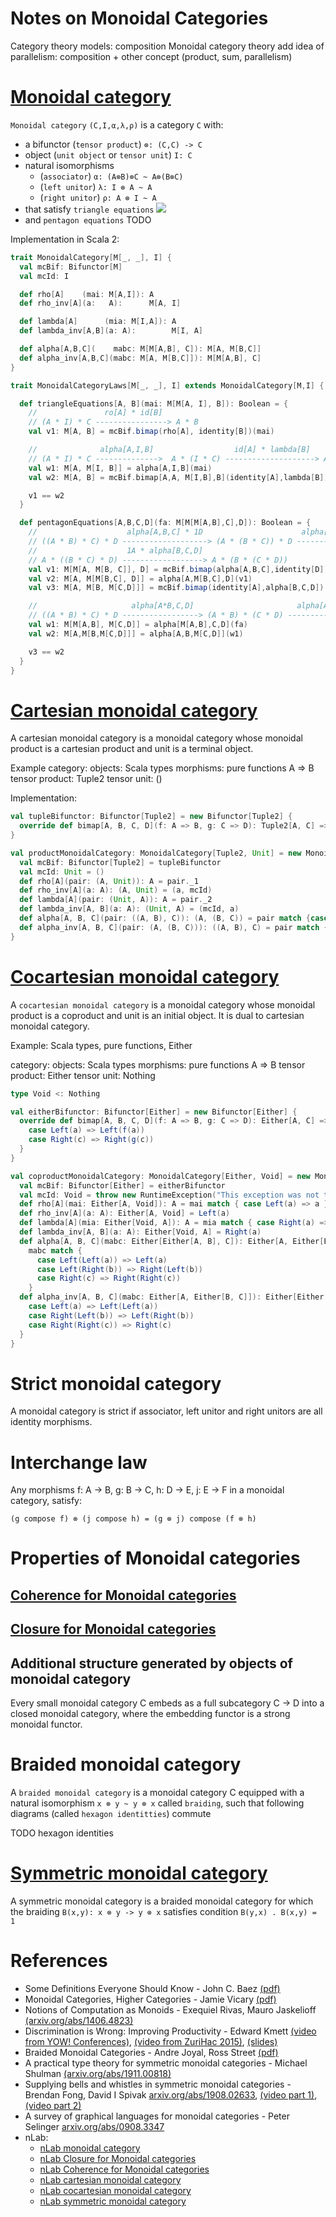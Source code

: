 # Notes on Monoidal Categories

Category theory models: composition
Monoidal category theory add idea of parallelism: composition + other concept (product, sum, parallelism)

# [Monoidal category](https://ncatlab.org/nlab/show/monoidal+category)

`Monoidal category` `(C,I,α,λ,ρ)` is a category `C` with:
* a bifunctor (`tensor product`) `⊗: (C,C) -> C`
* object (`unit object` or `tensor unit`)  `I: C`
* natural isomorphisms  
  * (`associator`) `α: (A⊗B)⊗C ~ A⊗(B⊗C)`
  * (`left unitor`) `λ: I ⊗ A ~ A`
  * (`right unitor`) `ρ: A ⊗ I ~ A`
* that satisfy `triangle equations`
![](../img/mon_cat_triangle.svg)
* and `pentagon equations`
TODO

Implementation in Scala 2:

```scala
trait MonoidalCategory[M[_, _], I] {
  val mcBif: Bifunctor[M]
  val mcId: I

  def rho[A]    (mai: M[A,I]): A
  def rho_inv[A](a:   A):      M[A, I]

  def lambda[A]      (mia: M[I,A]): A
  def lambda_inv[A,B](a: A):        M[I, A]

  def alpha[A,B,C](    mabc: M[M[A,B], C]): M[A, M[B,C]]
  def alpha_inv[A,B,C](mabc: M[A, M[B,C]]): M[M[A,B], C]
}

trait MonoidalCategoryLaws[M[_, _], I] extends MonoidalCategory[M,I] {

  def triangleEquations[A, B](mai: M[M[A, I], B]): Boolean = {
    //               ro[A] * id[B]
    // (A * I) * C ----------------> A * B
    val v1: M[A, B] = mcBif.bimap(rho[A], identity[B])(mai)

    //              alpha[A,I,B]                  id[A] * lambda[B]
    // (A * I) * C -------------->  A * (I * C) --------------------> A * B
    val w1: M[A, M[I, B]] = alpha[A,I,B](mai)
    val w2: M[A, B] = mcBif.bimap[A,A, M[I,B],B](identity[A],lambda[B])(w1)

    v1 == w2
  }

  def pentagonEquations[A,B,C,D](fa: M[M[M[A,B],C],D]): Boolean = {
    //                    alpha[A,B,C] * 1D                      alpha[A,B*C,D]
    // ((A * B) * C) * D -------------------> (A * (B * C)) * D ------------------> A * ((B * C) * D)
    //                    1A * alpha[B,C,D]
    // A * ((B * C) * D) ------------------> A * (B * (C * D))
    val v1: M[M[A, M[B, C]], D] = mcBif.bimap(alpha[A,B,C],identity[D])(fa)
    val v2: M[A, M[M[B,C], D]] = alpha[A,M[B,C],D](v1)
    val v3: M[A, M[B, M[C,D]]] = mcBif.bimap(identity[A],alpha[B,C,D])(v2)

    //                     alpha[A*B,C,D]                       alpha[A,B,C*D]
    // ((A * B) * C) * D -----------------> (A * B) * (C * D) -----------------> A * (B * (C * D))
    val w1: M[M[A,B], M[C,D]] = alpha[M[A,B],C,D](fa)
    val w2: M[A,M[B,M[C,D]]] = alpha[A,B,M[C,D]](w1)

    v3 == w2
  }
}
```

# [Cartesian monoidal category](https://ncatlab.org/nlab/show/cartesian+monoidal+category)

A cartesian monoidal category is a monoidal category whose monoidal product is a cartesian product and unit is a terminal object.

Example
category:
  objects: Scala types
  morphisms: pure functions A => B
tensor product: Tuple2
tensor unit: ()

Implementation:

```scala
val tupleBifunctor: Bifunctor[Tuple2] = new Bifunctor[Tuple2] {
  override def bimap[A, B, C, D](f: A => B, g: C => D): Tuple2[A, C] => Tuple2[B, D] = { case (a,c) => (f(a), g(c)) }
}

val productMonoidalCategory: MonoidalCategory[Tuple2, Unit] = new MonoidalCategory[Tuple2, Unit] {
  val mcBif: Bifunctor[Tuple2] = tupleBifunctor
  val mcId: Unit = ()
  def rho[A](pair: (A, Unit)): A = pair._1
  def rho_inv[A](a: A): (A, Unit) = (a, mcId)
  def lambda[A](pair: (Unit, A)): A = pair._2
  def lambda_inv[A, B](a: A): (Unit, A) = (mcId, a)
  def alpha[A, B, C](pair: ((A, B), C)): (A, (B, C)) = pair match {case ((a,b),c) => (a, (b, c)) }
  def alpha_inv[A, B, C](pair: (A, (B, C))): ((A, B), C) = pair match {case (a,(b,c)) => ((a, b), c) }
}
```

# [Cocartesian monoidal category]((https://ncatlab.org/nlab/show/cocartesian+monoidal+category))

A `cocartesian monoidal category` is a monoidal category whose monoidal product is a coproduct and unit is an initial object.
It is dual to cartesian monoidal category.

Example: Scala types, pure functions, Either

category:
  objects: Scala types
  morphisms: pure functions A => B
tensor product: Either
tensor unit: Nothing

```scala
type Void <: Nothing

val eitherBifunctor: Bifunctor[Either] = new Bifunctor[Either] {
  override def bimap[A, B, C, D](f: A => B, g: C => D): Either[A, C] => Either[B, D] = {
    case Left(a) => Left(f(a))
    case Right(c) => Right(g(c))
  }
}

val coproductMonoidalCategory: MonoidalCategory[Either, Void] = new MonoidalCategory[Either, Void] {
  val mcBif: Bifunctor[Either] = eitherBifunctor
  val mcId: Void = throw new RuntimeException("This exception was not thrown!")
  def rho[A](mai: Either[A, Void]): A = mai match { case Left(a) => a }
  def rho_inv[A](a: A): Either[A, Void] = Left(a)
  def lambda[A](mia: Either[Void, A]): A = mia match { case Right(a) => a }
  def lambda_inv[A, B](a: A): Either[Void, A] = Right(a)
  def alpha[A, B, C](mabc: Either[Either[A, B], C]): Either[A, Either[B, C]] =
    mabc match {
      case Left(Left(a)) => Left(a)
      case Left(Right(b)) => Right(Left(b))
      case Right(c) => Right(Right(c))
    }
  def alpha_inv[A, B, C](mabc: Either[A, Either[B, C]]): Either[Either[A, B], C] = mabc match {
    case Left(a) => Left(Left(a))
    case Right(Left(b)) => Left(Right(b))
    case Right(Right(c)) => Right(c)
  }
}
```

# Strict monoidal category
A monoidal category is strict if associator, left unitor and right unitors are all identity morphisms.

# Interchange law

Any morphisms f: A -> B, g: B -> C, h: D -> E, j: E -> F
in a monoidal category, satisfy:

`(g compose f) ⊗ (j compose h) = (g ⊗ j) compose (f ⊗ h)`


# Properties of Monoidal categories

## [Coherence for Monoidal categories](https://ncatlab.org/nlab/show/coherence+theorem+for+monoidal+categories)

## [Closure for Monoidal categories](https://ncatlab.org/nlab/show/monoidal+category#closure)

## Additional structure generated by objects of monoidal category

Every small monoidal category C embeds as a full subcategory C -> D into a closed monoidal category,
where the embedding functor is a strong monoidal functor.

# Braided monoidal category

A `braided monoidal category` is a monoidal category C equipped with a natural isomorphism
`x ⊗ y ~ y ⊗ x` called `braiding`, such that following diagrams (called `hexagon identitties`) commute

TODO hexagon identities 

# [Symmetric monoidal category](https://ncatlab.org/nlab/show/symmetric+monoidal+category)

A symmetric monoidal category is a braided monoidal category for which the braiding
`B(x,y): x ⊗ y -> y ⊗ x` satisfies condition `B(y,x) . B(x,y) = 1`

# References
  * Some Definitions Everyone Should Know - John C. Baez [(pdf)](http://math.ucr.edu/home/baez/qg-fall2004/definitions.pdf)
  * Monoidal Categories, Higher Categories - Jamie Vicary [(pdf)](http://events.cs.bham.ac.uk/mgs2019/vicary.pdf)
  * Notions of Computation as Monoids - Exequiel Rivas, Mauro Jaskelioff [(arxiv.org/abs/1406.4823)](https://arxiv.org/pdf/1406.4823.pdf)
  * Discrimination is Wrong: Improving Productivity - Edward Kmett [(video from YOW! Conferences)](https://www.youtube.com/watch?v=eXDJ5Jcbgk8), [(video from ZuriHac 2015)](https://www.youtube.com/watch?v=cB8DapKQz-I), [(slides)](http://yowconference.com.au/slides/yowlambdajam2015/Kmett-DiscriminationIsWrong.pdf)
  * Braided Monoidal Categories - Andre Joyal, Ross Street [(pdf)](http://maths.mq.edu.au/~street/JS1.pdf)
  * A practical type theory for symmetric monoidal categories - Michael Shulman [(arxiv.org/abs/1911.00818)](https://arxiv.org/pdf/1911.00818.pdf)
  * Supplying bells and whistles in symmetric monoidal categories - Brendan Fong, David I Spivak [arxiv.org/abs/1908.02633](https://arxiv.org/pdf/1908.02633.pdf), [(video part 1)](https://www.youtube.com/watch?v=5p_tB_MXFrk), [(video part 2)](https://www.youtube.com/watch?v=ecfl4DCXFPQ)
  * A survey of graphical languages for monoidal categories - Peter Selinger [arxiv.org/abs/0908.3347](https://arxiv.org/pdf/0908.3347.pdf)
  * nLab:
    * [nLab monoidal category](https://ncatlab.org/nlab/show/monoidal+category)
    * [nLab Closure for Monoidal categories](https://ncatlab.org/nlab/show/monoidal+category#closure)
    * [nLab Coherence for Monoidal categories](https://ncatlab.org/nlab/show/coherence+theorem+for+monoidal+categories)
    * [nLab cartesian monoidal category](https://ncatlab.org/nlab/show/cartesian+monoidal+category)
    * [nLab cocartesian monoidal category](https://ncatlab.org/nlab/show/cocartesian+monoidal+category)
    * [nLab symmetric monoidal category](https://ncatlab.org/nlab/show/symmetric+monoidal+category)
